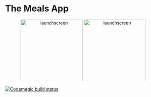 # The Meals App

<p align="center">
    <img alt="launchscreen" title="launchscreen" src="https://github.com/muhfahmia/ios-theMealsApp/assets/50190829/47e948d5-4344-4359-83a8-b7d6daa1fc3a" width="200">
    <img alt="launchscreen" title="launchscreen" src="https://github.com/muhfahmia/ios-theMealsApp/assets/50190829/47e948d5-4344-4359-83a8-b7d6daa1fc3a" width="200">
</p>


[![Codemagic build status](https://api.codemagic.io/apps/65802fe104a97d6162bf28b0/ios-project-debug/status_badge.svg)](https://codemagic.io/apps/65802fe104a97d6162bf28b0/ios-project-debug/latest_build)
